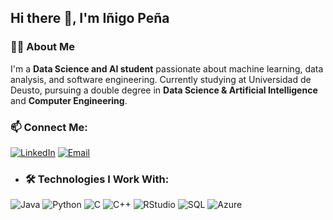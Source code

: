 ## Hi there 👋, I'm Iñigo Peña

### 👨‍💻 About Me
I'm a **Data Science and AI student** passionate about machine learning, data analysis, and software engineering. Currently studying at Universidad de Deusto, pursuing a double degree in **Data Science & Artificial Intelligence** and **Computer Engineering**.

### 📫 Connect Me:
[![LinkedIn](https://img.icons8.com/fluent/48/000000/linkedin.png)](https://www.linkedin.com/in/inigopeña) [![Email](https://img.icons8.com/fluent/48/000000/email.png)](mailto:inigoatezaina@gmail.com)

- ### 🛠️ Technologies I Work With:

![Java](https://img.icons8.com/color/48/000000/java-coffee-cup-logo.png) ![Python](https://img.icons8.com/color/48/000000/python.png) ![C](https://img.icons8.com/color/48/000000/c-programming.png) ![C++](https://img.icons8.com/color/48/000000/c-plus-plus-logo.png) ![RStudio]([https://img.icons8.com/color/48/000000/rstudio.png](https://www.rstudio.com/wp-content/uploads/2014/02/RStudio-Logo-Gray-1.png)) ![SQL](https://img.icons8.com/ios-filled/50/000000/sql.png) ![Azure](https://img.icons8.com/color/48/000000/azure-1.png)
<!--
**InigoPena/InigoPena** is a ✨ _special_ ✨ repository because its `README.md` (this file) appears on your GitHub profile.

Here are some ideas to get you started:

- 🔭 I’m currently working on ...
- 🌱 I’m currently learning ...
- 👯 I’m looking to collaborate on ...
- 🤔 I’m looking for help with ...
- 💬 Ask me about ...
- 📫 How to reach me: ...
- 😄 Pronouns: ...
- ⚡ Fun fact: ...
-->
